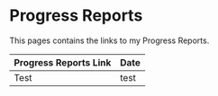 # Progress Reports

This pages contains the links to my Progress Reports. 

**Progress Reports Link** | **Date**
--------------- | ---------------
Test | test
